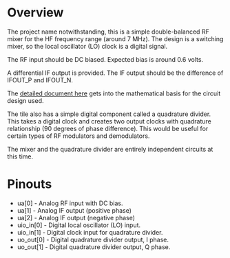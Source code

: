 Overview
========

The project name notwithstanding, this is a simple double-balanced RF mixer for the 
HF frequency range (around 7 MHz). The design is a switching mixer, so the local 
oscillator (LO) clock is a digital signal.  

The RF input should be DC biased. Expected bias is around 0.6 volts.

A differential IF output is provided.  The IF output should be the difference of
IFOUT_P and IFOUT_N.

The [detailed document here](https://github.com/brucemack/tt07-sb-mixer/blob/main/docs/math.md) gets 
into the mathematical basis for the circuit design used.

The tile also has a simple digital component called a quadrature divider. This takes 
a digital clock and creates two output clocks with quadrature relationship 
(90 degrees of phase difference). This would be useful for certain types of RF modulators
and demodulators.

The mixer and the quadrature divider are entirely independent circuits at this time.

Pinouts
=======

* ua[0] - Analog RF input with DC bias.
* ua[1] - Analog IF output (positive phase)
* ua[2] - Analog IF output (negative phase)
* uio_in[0] - Digital local oscillator (LO) input.
* uio_in[1] - Digital clock input for quadrature divider.
* uo_out[0] - Digital quadrature divider output, I phase.
* uo_out[1] - Digital quadrature divider output, Q phase.


